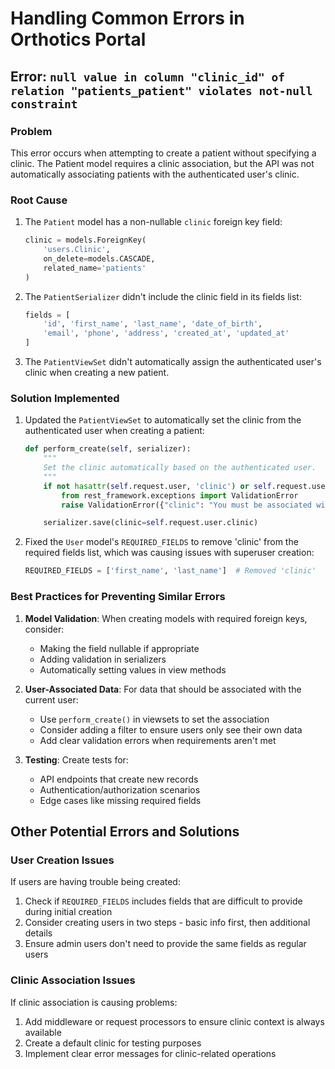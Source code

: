 # Handling Common Errors in Orthotics Portal

## Error: `null value in column "clinic_id" of relation "patients_patient" violates not-null constraint`

### Problem

This error occurs when attempting to create a patient without specifying a clinic. The Patient model requires a clinic association, but the API was not automatically associating patients with the authenticated user's clinic.

### Root Cause

1. The `Patient` model has a non-nullable `clinic` foreign key field:

   ```python
   clinic = models.ForeignKey(
       'users.Clinic',
       on_delete=models.CASCADE,
       related_name='patients'
   )
   ```

2. The `PatientSerializer` didn't include the clinic field in its fields list:

   ```python
   fields = [
       'id', 'first_name', 'last_name', 'date_of_birth',
       'email', 'phone', 'address', 'created_at', 'updated_at'
   ]
   ```

3. The `PatientViewSet` didn't automatically assign the authenticated user's clinic when creating a new patient.

### Solution Implemented

1. Updated the `PatientViewSet` to automatically set the clinic from the authenticated user when creating a patient:

   ```python
   def perform_create(self, serializer):
       """
       Set the clinic automatically based on the authenticated user.
       """
       if not hasattr(self.request.user, 'clinic') or self.request.user.clinic is None:
           from rest_framework.exceptions import ValidationError
           raise ValidationError({"clinic": "You must be associated with a clinic to create patients."})

       serializer.save(clinic=self.request.user.clinic)
   ```

2. Fixed the `User` model's `REQUIRED_FIELDS` to remove 'clinic' from the required fields list, which was causing issues with superuser creation:
   ```python
   REQUIRED_FIELDS = ['first_name', 'last_name']  # Removed 'clinic'
   ```

### Best Practices for Preventing Similar Errors

1. **Model Validation**: When creating models with required foreign keys, consider:

   - Making the field nullable if appropriate
   - Adding validation in serializers
   - Automatically setting values in view methods

2. **User-Associated Data**: For data that should be associated with the current user:

   - Use `perform_create()` in viewsets to set the association
   - Consider adding a filter to ensure users only see their own data
   - Add clear validation errors when requirements aren't met

3. **Testing**: Create tests for:
   - API endpoints that create new records
   - Authentication/authorization scenarios
   - Edge cases like missing required fields

## Other Potential Errors and Solutions

### User Creation Issues

If users are having trouble being created:

1. Check if `REQUIRED_FIELDS` includes fields that are difficult to provide during initial creation
2. Consider creating users in two steps - basic info first, then additional details
3. Ensure admin users don't need to provide the same fields as regular users

### Clinic Association Issues

If clinic association is causing problems:

1. Add middleware or request processors to ensure clinic context is always available
2. Create a default clinic for testing purposes
3. Implement clear error messages for clinic-related operations
